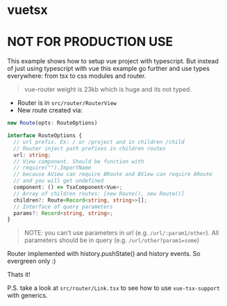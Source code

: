 # vuetsx

# NOT FOR PRODUCTION USE

This example shows how to setup vue project with typescript.
But instead of just using typescript with vue this example go further and use types everywhere: from tsx to css modules and router.

> vue-router weight is 23kb which is huge and its not typed.

- Router is in `src/router/RouterView`
- New route created via:

```typescript
new Route(opts: RouteOptions)

interface RouteOptions {
  // url prefix. Ex: / or /project and in children /child
  // Router inject path prefixes in children routes
  url: string;
  // View component. Should be function with
  // require("").ImportName
  // because AView can require BRoute and BView can require ARoute
  // and you will get undefined
  component: () => TsxComponent<Vue>;
  // Array of children routes: [new Route(), new Route()]
  children?: Route<Record<string, string>>[];
  // Interface of query parameters
  params?: Record<string, string>;
}
```

> NOTE: you can't use parameters in url (e.g. `/url/:param1/other`). All parameters should be in query (e.g. `/url/other?param1=some`)

Router implemented with history.pushState() and history events. So evergreen only :)

Thats it!

P.S. take a look at `src/router/Link.tsx` to see how to use `vue-tsx-support` with generics.
